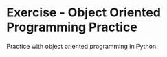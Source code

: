 # Exercise - Object Oriented Programming Practice
Practice with object oriented programming in Python.
